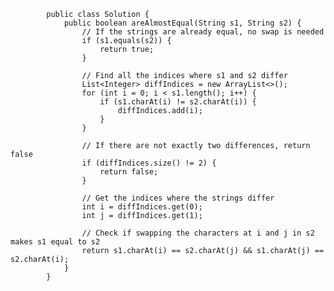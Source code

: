             public class Solution {
                public boolean areAlmostEqual(String s1, String s2) {
                    // If the strings are already equal, no swap is needed
                    if (s1.equals(s2)) {
                        return true;
                    }
            
                    // Find all the indices where s1 and s2 differ
                    List<Integer> diffIndices = new ArrayList<>();
                    for (int i = 0; i < s1.length(); i++) {
                        if (s1.charAt(i) != s2.charAt(i)) {
                            diffIndices.add(i);
                        }
                    }
            
                    // If there are not exactly two differences, return false
                    if (diffIndices.size() != 2) {
                        return false;
                    }
            
                    // Get the indices where the strings differ
                    int i = diffIndices.get(0);
                    int j = diffIndices.get(1);
            
                    // Check if swapping the characters at i and j in s2 makes s1 equal to s2
                    return s1.charAt(i) == s2.charAt(j) && s1.charAt(j) == s2.charAt(i);
                }
            }
            
